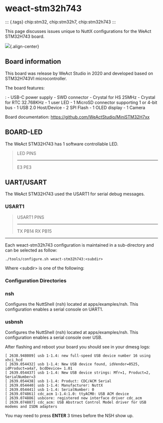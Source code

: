 weact-stm32h743
===============

::: {.tags}
chip:stm32, chip:stm32h7, chip:stm32h743
:::

This page discusses issues unique to NuttX configurations for the WeAct
STM32H743 board.

![](weact-stm32h743.png){.align-center}

Board information
-----------------

This board was release by WeAct Studio in 2020 and developed based on
STM32H743VI microcontroller.

The board features:

:   -   USB-C power supply
    -   SWD connector
    -   Crystal for HS 25MHz
    -   Crystal for RTC 32.768KHz
    -   1 user LED
    -   1 MicroSD connector supporting 1 or 4-bit bus
    -   1 USB 2.0 Host/Device
    -   2 SPI Flash
    -   1 OLED display
    -   1 Camera

Board documentation: <https://github.com/WeActStudio/MiniSTM32H7xx>

BOARD-LED
---------

The WeAct STM32H743 has 1 software controllable LED.

>   LED   PINS
>   ----- ------
>   E3    PE3

UART/USART
----------

The WeAct STM32H743 used the USART1 for serial debug messages.

### USART1

>   USART1   PINS
>   -------- ------
>   TX       PB14
>   RX       PB15

------------------------------------------------------------------------

Each weact-stm32h743 configuration is maintained in a sub-directory and
can be selected as follow:

    ./tools/configure.sh weact-stm32h743:<subdir>

Where \<subdir\> is one of the following:

### Configuration Directories

### nsh

Configures the NuttShell (nsh) located at apps/examples/nsh. This
configuration enables a serial console on UART1.

### usbnsh

Configures the NuttShell (nsh) located at apps/examples/nsh. This
configuration enables a serial console over USB.

After flashing and reboot your board you should see in your dmesg logs:

    [ 2638.948089] usb 1-1.4: new full-speed USB device number 16 using xhci_hcd
    [ 2639.054432] usb 1-1.4: New USB device found, idVendor=0525, idProduct=a4a7, bcdDevice= 1.01
    [ 2639.054437] usb 1-1.4: New USB device strings: Mfr=1, Product=2, SerialNumber=3
    [ 2639.054438] usb 1-1.4: Product: CDC/ACM Serial
    [ 2639.054440] usb 1-1.4: Manufacturer: NuttX
    [ 2639.054441] usb 1-1.4: SerialNumber: 0
    [ 2639.074861] cdc_acm 1-1.4:1.0: ttyACM0: USB ACM device
    [ 2639.074886] usbcore: registered new interface driver cdc_acm
    [ 2639.074887] cdc_acm: USB Abstract Control Model driver for USB modems and ISDN adapters

You may need to press **ENTER** 3 times before the NSH show up.
